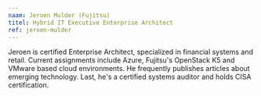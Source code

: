```yaml
---
naam: Jeroen Mulder (Fujitsu)
titel: Hybrid IT Executive Enterprise Architect
ref: jeroen-mulder
---
```

Jeroen is certified Enterprise Architect, specialized in financial systems and retail. Current assignments include Azure, Fujitsu's OpenStack K5 and VMware based cloud environments. He frequently publishes articles about emerging technology. Last, he's a certified systems auditor and holds CISA certification.
